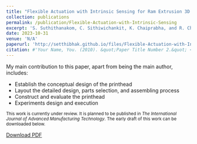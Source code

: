 ```yaml
---
title: "Flexible Actuation with Intrinsic Sensing for Ram Extrusion 3D Printing"
collection: publications
permalink: /publication/Flexible-Actuation-with-Intrinsic-Sensing
excerpt: 'S. Suthithanakom, C. Sithiwichankit, K. Chaiprabha, and R. Chancharoen<br/>DOI: [10.21203/rs.3.rs-3500416/v1](https://doi.org/10.21203/rs.3.rs-3500416/v1)<br><br>This work is currently under review. It is planned to be published in _The International Journal of Advanced Manufacturing Technology_. The manuscript of this work can be downloaded below.'
date: 2023-10-31
venue: 'N/A'
paperurl: 'http://setthibhak.github.io/files/Flexible-Actuation-with-Intrinsic-Sensing-Manuscript.pdf'
citation: #'Your Name, You. (2010). &quot;Paper Title Number 2.&quot; <i>Journal 1</i>. 1(2).'
---
```

My main contribution to this paper, apart from being the main author, includes:
 - Establish the conceptual design of the printhead
 - Layout the detailed design, parts selection, and assembling process
 - Construct and evaluate the printhead
 - Experiments design and execution

<sub> This work is currently under review. It is planned to be published in _The International Journal of Advanced Manufacturing Technology_. The early draft of this work can be downloaded below.

[Download PDF](http://setthibhak.github.io/files/Flexible-Actuation-with-Intrinsic-Sensing-Manuscript.pdf)